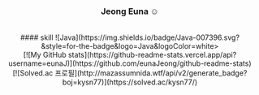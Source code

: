 <div align="center"> 
  
  ### Jeong Euna ☺️

  <br/>
  #### skill
  ![Java](https://img.shields.io/badge/Java-007396.svg?&style=for-the-badge&logo=Java&logoColor=white>
  
  <br/>
  [![My GitHub stats](https://github-readme-stats.vercel.app/api?username=eunaJ)](https://github.com/eunaJeong/github-readme-stats)

  <br/>
  [![Solved.ac 프로필](http://mazassumnida.wtf/api/v2/generate_badge?boj=kysn77)](https://solved.ac/kysn77/)
  
</div>
